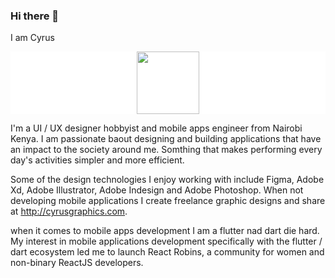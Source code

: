 ### Hi there 👋

I am Cyrus
<div id="header" align="center" style="background-color:white;">
  <img src="https://media.giphy.com/media/E89xxATM4iZoPdr6Tb/giphy.gif" width="100"/>
</div>

I'm a UI / UX designer hobbyist and mobile apps engineer from Nairobi Kenya. I am passionate baout designing and building applications that have an impact to the society around me. Somthing that makes performing every day's activities simpler  and more efficient. 

Some of the design technologies I enjoy working with include Figma, Adobe Xd, Adobe Illustrator, Adobe Indesign and Adobe Photoshop. When not developing mobile applications I create freelance graphic designs and share at http://cyrusgraphics.com.

when it comes to mobile apps development I am a flutter nad dart die hard.  My interest in  mobile applications development specifically with the flutter / dart ecosystem led me to launch React Robins, a community for women and non-binary ReactJS developers.

